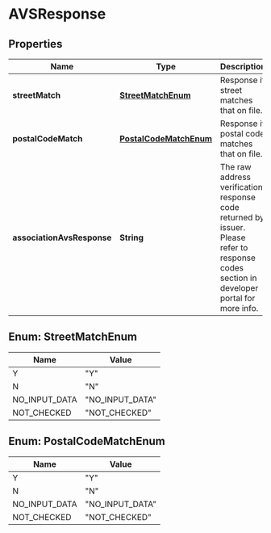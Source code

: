 
# AVSResponse

## Properties
Name | Type | Description | Notes
------------ | ------------- | ------------- | -------------
**streetMatch** | [**StreetMatchEnum**](#StreetMatchEnum) | Response if street matches that on file. |  [optional]
**postalCodeMatch** | [**PostalCodeMatchEnum**](#PostalCodeMatchEnum) | Response if postal code matches that on file. |  [optional]
**associationAvsResponse** | **String** | The raw address verification response code returned by issuer. Please refer to response codes section in developer portal for more info. |  [optional]


<a name="StreetMatchEnum"></a>
## Enum: StreetMatchEnum
Name | Value
---- | -----
Y | &quot;Y&quot;
N | &quot;N&quot;
NO_INPUT_DATA | &quot;NO_INPUT_DATA&quot;
NOT_CHECKED | &quot;NOT_CHECKED&quot;


<a name="PostalCodeMatchEnum"></a>
## Enum: PostalCodeMatchEnum
Name | Value
---- | -----
Y | &quot;Y&quot;
N | &quot;N&quot;
NO_INPUT_DATA | &quot;NO_INPUT_DATA&quot;
NOT_CHECKED | &quot;NOT_CHECKED&quot;



